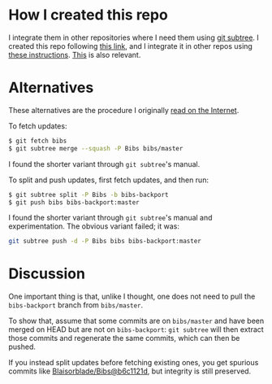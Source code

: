 # How I created this repo
I integrate them in other repositories where I need them using [git subtree][1].
I created this repo following [this link][Creation], and I integrate it in other
repos using [these instructions][2]. [This][3] is also relevant.

# Alternatives
These alternatives are the procedure I originally [read on the Internet][Creation].

To fetch updates:

```bash
$ git fetch bibs
$ git subtree merge --squash -P Bibs bibs/master
```

I found the shorter variant through `git subtree`'s manual.

To split and push updates, first fetch updates, and then run:

```bash
$ git subtree split -P Bibs -b bibs-backport
$ git push bibs bibs-backport:master
```

I found the shorter variant through `git subtree`'s manual and experimentation.
The obvious variant failed; it was:

```bash
git subtree push -d -P Bibs bibs bibs-backport:master
```

# Discussion
One important thing is that, unlike I thought, one does not need to pull the
`bibs-backport` branch from `bibs/master`.

To show that, assume that some commits are on `bibs/master` and have been merged
on HEAD but are not on `bibs-backport`: `git subtree` will then extract those
commits and regenerate the same commits, which can then be pushed.

If you instead split updates before fetching existing ones, you get spurious
commits like [Blaisorblade/Bibs@b6c1121d][4], but integrity is still preserved.

[1]: https://github.com/apenwarr/git-subtree
[Creation]: http://psionides.eu/2010/02/04/sharing-code-between-projects-with-git-subtree/
[2]: http://www.ashday.com/blogs/russell-keppner/git-subtree-easier-way-import-repository-dev-cloud
[3]: http://h2ik.co/2011/03/having-fun-with-git-subtree/
[4]: https://github.com/Blaisorblade/Bibs/commit/b6c1121db5e0b06a13ad60dd36721dd46491949b

